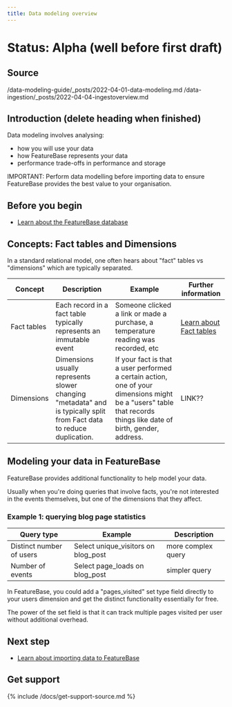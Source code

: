 ```yaml
---
title: Data modeling overview
---
```


# Status: Alpha (well before first draft)

## Source

/data-modeling-guide/_posts/2022-04-01-data-modeling.md
/data-ingestion/_posts/2022-04-04-ingestoverview.md

## Introduction (delete heading when finished)

Data modeling involves analysing:
* how you will use your data
* how FeatureBase represents your data
* performance trade-offs in performance and storage

<p class="warning">IMPORTANT: Perform data modelling before importing data to ensure FeatureBase provides the best value to your organisation.</p>

## Before you begin

* [Learn about the FeatureBase database](/docs/concepts/fb-db-overview.md)

## Concepts: Fact tables and Dimensions

In a standard relational model, one often hears about "fact" tables vs "dimensions" which are typically separated.

| Concept | Description | Example | Further information |
|---|---|---|---|
| Fact tables | Each record in a fact table typically represents an immutable event | Someone clicked a link or made a purchase, a temperature reading was recorded, etc | [Learn about Fact tables](https://en.wikipedia.org/wiki/Fact_table) |
| Dimensions | Dimensions usually represents slower changing "metadata" and is typically split from Fact data to reduce duplication.  | If your fact is that a user performed a certain action, one of your dimensions might be a "users" table that records things like date of birth, gender, address. | LINK?? |

## Modeling your data in FeatureBase

FeatureBase provides additional functionality to help model your data.

Usually when you're doing queries
that involve facts,
you're not interested in the events themselves,
but one of the dimensions that they affect.

### Example 1: querying blog page statistics


| Query type | Example | Description |
|---|---|---|
| Distinct number of users | Select unique_visitors on blog_post | more complex query |
| Number of events | Select page_loads on blog_post | simpler query |



In FeatureBase, you could add a "pages_visited" set type field directly to your users dimension and get the distinct functionality essentially for free.

The power of the set field is that it can track multiple pages visited per user without additional overhead.




## Next step

* [Learn about importing data to FeatureBase](/docs/concepts/importing-data-to-fb.md)

## Get support

{% include /docs/get-support-source.md %}
